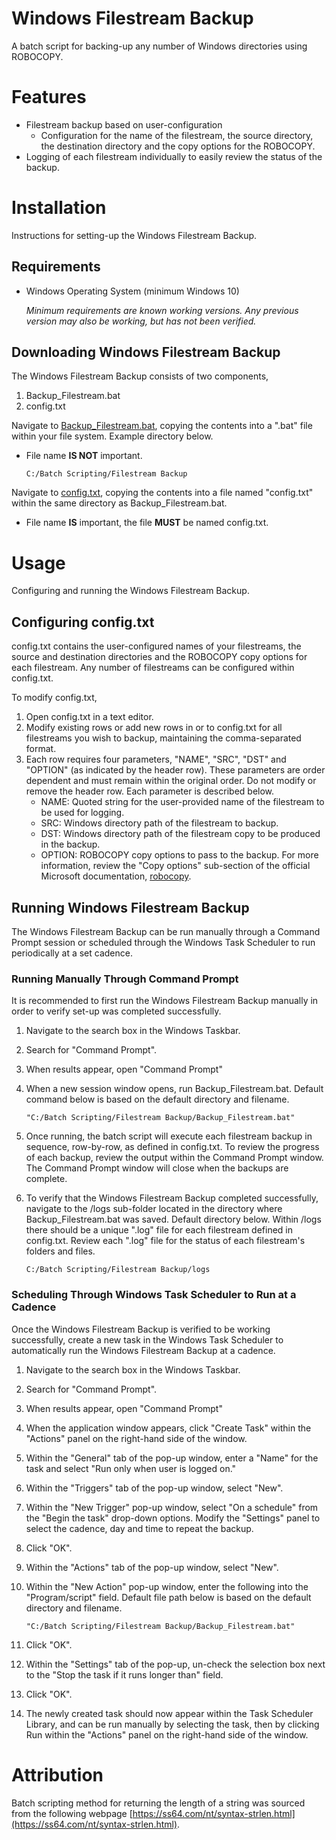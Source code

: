 # Windows Filestream Backup
A batch script for backing-up any number of Windows directories using ROBOCOPY.

# Features
- Filestream backup based on user-configuration
  - Configuration for the name of the filestream, the source directory, the destination directory and the copy options for the ROBOCOPY.
- Logging of each filestream individually to easily review the status of the backup.

# Installation
Instructions for setting-up the Windows Filestream Backup.

## Requirements
- Windows Operating System (minimum Windows 10)

  _Minimum requirements are known working versions. Any previous version may also be working, but has not been verified._

## Downloading Windows Filestream Backup
The Windows Filestream Backup consists of two components,
1. Backup_Filestream.bat
2. config.txt

Navigate to [Backup_Filestream.bat](Backup_Filestream.bat), copying the contents into a ".bat" file within your file system. Example directory below.
- File name **IS NOT** important.

   ```
   C:/Batch Scripting/Filestream Backup
   ```

Navigate to [config.txt](config.txt), copying the contents into a file named "config.txt" within the same directory as Backup_Filestream.bat.
- File name **IS** important, the file **MUST** be named config.txt.

# Usage
Configuring and running the Windows Filestream Backup.

## Configuring config.txt
config.txt contains the user-configured names of your filestreams, the source and destination directories and the ROBOCOPY copy options for each filestream. Any number of filestreams can be configured within config.txt.

To modify config.txt,
1. Open config.txt in a text editor. 
2. Modify existing rows or add new rows in or to config.txt for all filestreams you wish to backup, maintaining the comma-separated format.
3. Each row requires four parameters, "NAME", "SRC", "DST" and "OPTION" (as indicated by the header row). These parameters are order dependent and must remain within the original order. Do not modify or remove the header row. Each parameter is described below.
   - NAME: Quoted string for the user-provided name of the filestream to be used for logging.
   - SRC: Windows directory path of the filestream to backup.
   - DST: Windows directory path of the filestream copy to be produced in the backup.
   - OPTION: ROBOCOPY copy options to pass to the backup. For more information, review the "Copy options" sub-section of the official Microsoft documentation, [robocopy](https://docs.microsoft.com/en-us/windows-server/administration/windows-commands/robocopy).

## Running Windows Filestream Backup
The Windows Filestream Backup can be run manually through a Command Prompt session or scheduled through the Windows Task Scheduler to run periodically at a set cadence.

### Running Manually Through Command Prompt
It is recommended to first run the Windows Filestream Backup manually in order to verify set-up was completed successfully.

1. Navigate to the search box in the Windows Taskbar.
2. Search for "Command Prompt".
3. When results appear, open "Command Prompt"
4. When a new session window opens, run Backup_Filestream.bat. Default command below is based on the default directory and filename.

      ```
      "C:/Batch Scripting/Filestream Backup/Backup_Filestream.bat"
      ```
5. Once running, the batch script will execute each filestream backup in sequence, row-by-row, as defined in config.txt. To review the progress of each backup, review the output within the Command Prompt window. The Command Prompt window will close when the backups are complete.
6. To verify that the Windows Filestream Backup completed successfully, navigate to the /logs sub-folder located in the directory where Backup_Filestream.bat was saved. Default directory below. Within /logs there should be a unique ".log" file for each filestream defined in config.txt. Review each ".log" file for the status of each filestream's folders and files.
   ```
   C:/Batch Scripting/Filestream Backup/logs
   ```

### Scheduling Through Windows Task Scheduler to Run at a Cadence
Once the Windows Filestream Backup is verified to be working successfully, create a new task in the Windows Task Scheduler to automatically run the Windows Filestream Backup at a cadence.

1. Navigate to the search box in the Windows Taskbar.
2. Search for "Command Prompt".
3. When results appear, open "Command Prompt"
4. When the application window appears, click "Create Task" within the "Actions" panel on the right-hand side of the window.
5. Within the "General" tab of the pop-up window, enter a "Name" for the task and select "Run only when user is logged on."
6. Within the "Triggers" tab of the pop-up window, select "New".
7. Within the "New Trigger" pop-up window, select "On a schedule" from the "Begin the task" drop-down options. Modify the "Settings" panel to select the cadence, day and time to repeat the backup.
8. Click "OK".
9. Within the "Actions" tab of the pop-up window, select "New".
10. Within the "New Action" pop-up window, enter the following into the "Program/script" field. Default file path below is based on the default directory and filename.

      ```
      "C:/Batch Scripting/Filestream Backup/Backup_Filestream.bat"
      ```
11. Click "OK".
12. Within the "Settings" tab of the pop-up, un-check the selection box next to the "Stop the task if it runs longer than" field.
13. Click "OK".
14. The newly created task should now appear within the Task Scheduler Library, and can be run manually by selecting the task, then by clicking Run within the "Actions" panel on the right-hand side of the window.

# Attribution
Batch scripting method for returning the length of a string was sourced from the following webpage [https://ss64.com/nt/syntax-strlen.html](https://ss64.com/nt/syntax-strlen.html).
